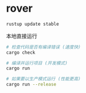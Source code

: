 # rover

```bash
rustup update stable
```
本地直接运行
```bash
# 检查代码是否有编译错误 (速度快)
cargo check

# 编译并运行项目 (开发模式)
cargo run

# 如果要以生产模式运行 (性能更高)
cargo run --release
```